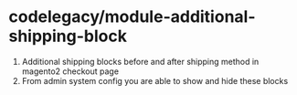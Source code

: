 # codelegacy/module-additional-shipping-block
1. Additional shipping blocks before and after shipping method in magento2 checkout page
2. From admin system config you are able to show and hide these blocks
